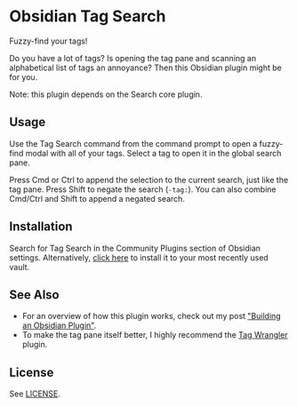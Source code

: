 # Obsidian Tag Search

Fuzzy-find your tags!

Do you have a lot of tags? Is opening the tag pane and scanning an alphabetical list of tags an annoyance? Then this Obsidian plugin might be for you.

Note: this plugin depends on the Search core plugin.

## Usage

Use the Tag Search command from the command prompt to open a fuzzy-find modal with all of your tags. Select a tag to open it in the global search pane.

Press Cmd or Ctrl to append the selection to the current search, just like the tag pane.
Press Shift to negate the search (`-tag:`).
You can also combine Cmd/Ctrl and Shift to append a negated search.

## Installation

Search for Tag Search in the Community Plugins section of Obsidian settings.
Alternatively, [click here](https://obsidian-plugins.peak-dev.org/show/tag-search) to install it to your most recently used vault.

## See Also

- For an overview of how this plugin works, check out my post ["Building an Obsidian Plugin"](https://rwblickhan.org/technical/obsidian-plugin/).
- To make the tag pane itself better, I highly recommend the [Tag Wrangler](https://github.com/pjeby/tag-wrangler) plugin.

## License

See [LICENSE](/LICENSE).
